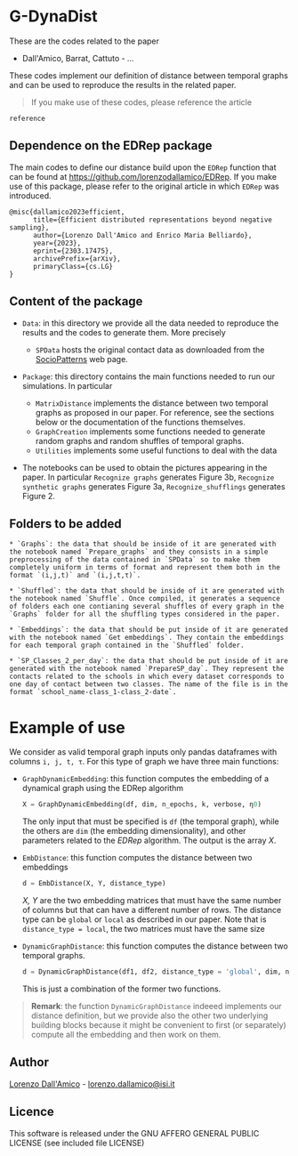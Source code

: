 # G-DynaDist

These are the codes related to the paper 
* Dall'Amico, Barrat, Cattuto - *...*

These codes implement our definition of distance between temporal graphs and can be used to reproduce the results in the related paper.

> If you make use of these codes, please reference the article

```
reference
```

## Dependence on the EDRep package

The main codes to define our distance build upon the `EDRep` function that can be found at https://github.com/lorenzodallamico/EDRep. If you make use of this package, please refer to the original article in which `EDRep` was introduced.

```
@misc{dallamico2023efficient,
      title={Efficient distributed representations beyond negative sampling}, 
      author={Lorenzo Dall'Amico and Enrico Maria Belliardo},
      year={2023},
      eprint={2303.17475},
      archivePrefix={arXiv},
      primaryClass={cs.LG}
}
```

## Content of the package
* `Data`: in this directory we provide all the data needed to reproduce the results and the codes to generate them. More precisely
    * `SPData` hosts the original contact data as downloaded from the [SocioPatterns](http://www.sociopatterns.org/) web page.
    
* `Package`: this directory contains the main functions needed to run our simulations. In particular
    * `MatrixDistance` implements the distance between two temporal graphs as proposed in our paper. For reference, see the sections below or the documentation of the functions themselves.
    * `GraphCreation` implements some functions needed to generate random graphs and random shuffles of temporal graphs. 
    * `Utilities` implements some useful functions to deal with the data

* The notebooks can be used to obtain the pictures appearing in the paper. In particular `Recognize graphs` generates Figure 3b, `Recognize synthetic graphs` generates Figure 3a, `Recognize_shufflings` generates Figure 2.

## Folders to be added

    * `Graphs`: the data that should be inside of it are generated with the notebook named `Prepare_graphs` and they consists in a simple preprocessing of the data contained in `SPData` so to make them completely uniform in terms of format and represent them both in the format `(i,j,t)` and `(i,j,t,τ)`.

    * `Shuffled`: the data that should be inside of it are generated with the notebook named `Shuffle`. Once compiled, it generates a sequence of folders each one contianing several shuffles of every graph in the `Graphs` folder for all the shuffling types considered in the paper.

    * `Embeddings`: the data that should be put inside of it are generated with the notebook named `Get embeddings`. They contain the embeddings for each temporal graph contained in the `Shuffled` folder.

    * `SP_Classes_2_per_day`: the data that should be put inside of it are generated with the notebook named `PrepareSP_day`. They represent the contacts related to the schools in which every dataset corresponds to one day of contact between two classes. The name of the file is in the format `school_name-class_1-class_2-date`.



# Example of use 

We consider as valid temporal graph inputs only pandas dataframes with columns `i, j, t, τ`. For this type of graph we have three main functions:

* `GraphDynamicEmbedding`: this function computes the embedding of a dynamical graph using the EDRep algorithm

    ```python
    X = GraphDynamicEmbedding(df, dim, n_epochs, k, verbose, η0)
    ```

    The only input that must be specified is `df` (the temporal graph), while the others are `dim` (the embedding dimensionality), and other parameters related to the *EDRep* algorithm. The output is the array *X*.

* `EmbDistance`: this function computes the distance between two embeddings

    ```python
    d = EmbDistance(X, Y, distance_type)
    ```

    *X, Y* are the two embedding matrices that must have the same number of columns but that can have a different number of rows. The distance type can be `global` or `local` as described in our paper. Note that is `distance_type = local`, the two matrices must have the same size

* `DynamicGraphDistance`: this function computes the distance between two temporal graphs.

    ```python
    d = DynamicGraphDistance(df1, df2, distance_type = 'global', dim, n_epochs, k, verbose, η0)
    ```

    This is just a combination of the former two functions.

> **Remark**: the function `DynamicGraphDistance` indeeed implements our distance definition, but we provide also the other two underlying building blocks because it might be convenient to first (or separately) compute all the embedding and then work on them.
    
## Author

[Lorenzo Dall'Amico](https://lorenzodallamico.github.io/) - lorenzo.dallamico@isi.it

## Licence

This software is released under the GNU AFFERO GENERAL PUBLIC LICENSE (see included file LICENSE)
